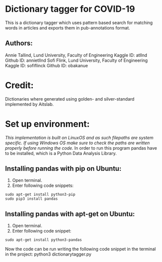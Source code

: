 # Dictionary tagger for COVID-19
This is a dictionary tagger which uses pattern based search for matching words in articles and exports them in pub-annotations format.

## Authors:
Annie Tallind, Lund University, Faculty of Engineering
Kaggle ID: atllnd
Github ID: annietllnd
Sofi Flink, Lund University, Faculty of Engineering
Kaggle ID: sofiflinck
Github ID: obakanue

# Credit:
Dictionaries where generated using golden- and silver-standard
implemented by Aitslab.

# Set up environment:
*This implementation is built on LinuxOS and as such filepaths are system specific. If using Windows OS make sure to check the paths are written properly before running the code.*
In order to run this program pandas have to be installed, which is a Python Data Analysis Library. 
## Installing pandas with pip on Ubuntu:
1. Open terminal.
2. Enter following code snippets:
```
sudo apt-get install python3-pip
sudo pip3 install pandas
```
## Installing pandas with apt-get on Ubuntu:
1. Open terminal.
2. Enter following code snippet:
```
sudo apt-get install python3-pandas
```

Now the code can be run writing the following code snippet in the terminal in the project:
python3 dictionarytagger.py
